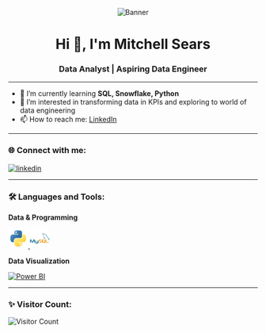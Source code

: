 <!-- Banner Image -->
<p align="center">
  <img src="https://raw.githubusercontent.com/mitchellsears/mitchellsears/main/banner.png" alt="Banner" />
</p>

<h1 align="center">Hi 👋, I'm Mitchell Sears</h1>
<h3 align="center">Data Analyst | Aspiring Data Engineer</h3>

---

- 🌱 I’m currently learning **SQL, Snowflake, Python**
- 🔭 I’m interested in transforming data in KPIs and exploring to world of data engineering 
- 📫 How to reach me: [LinkedIn](https://www.linkedin.com/in/mitchellsears/)

---

<h3 align="left">🌐 Connect with me:</h3>
<p align="left">
  <a href="https://www.linkedin.com/in/mitchellsears/" target="blank">
    <img align="center" src="https://img.shields.io/badge/LinkedIn-blue?style=for-the-badge&logo=linkedin&logoColor=white" alt="linkedin" />
  </a>
</p>

---

<h3 align="left">🛠️ Languages and Tools:</h3>

**Data & Programming**
<p align="left">
  <a href="https://www.python.org" target="_blank" rel="noreferrer">
    <img src="https://raw.githubusercontent.com/devicons/devicon/master/icons/python/python-original.svg" alt="Python" title="Python" width="40" height="40"/>
  </a>
  <a href="https://www.mysql.com/" target="_blank" rel="noreferrer">
    <img src="https://raw.githubusercontent.com/devicons/devicon/master/icons/mysql/mysql-original-wordmark.svg" alt="MySQL" title="MySQL" width="40" height="40"/>
  </a>
</p>

**Data Visualization**
<p align="left">
  <a href="https://powerbi.microsoft.com/" target="_blank" rel="noreferrer">
    <img src="https://upload.wikimedia.org/wikipedia/commons/c/cf/New_Power_BI_Logo.svg" alt="Power BI" title="Power BI" width="40" height="40"/>
  </a>
</p>

---

<h3 align="left">✨ Visitor Count:</h3>
<p align="left">
  <img src="https://komarev.com/ghpvc/?username=mitchellsears&label=Profile%20views&color=0e75b6&style=flat" alt="Visitor Count" />
</p>
